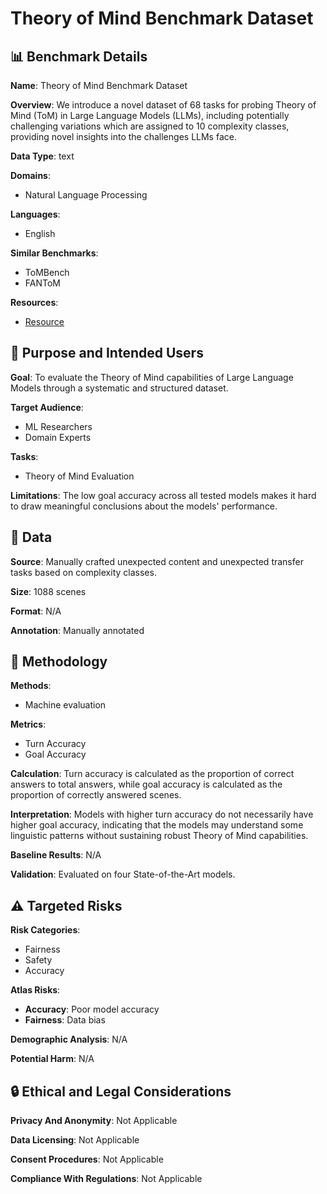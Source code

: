 # Theory of Mind Benchmark Dataset

## 📊 Benchmark Details

**Name**: Theory of Mind Benchmark Dataset

**Overview**: We introduce a novel dataset of 68 tasks for probing Theory of Mind (ToM) in Large Language Models (LLMs), including potentially challenging variations which are assigned to 10 complexity classes, providing novel insights into the challenges LLMs face.

**Data Type**: text

**Domains**:
- Natural Language Processing

**Languages**:
- English

**Similar Benchmarks**:
- ToMBench
- FANToM

**Resources**:
- [Resource](https://arxiv.org/abs/2410.06271)

## 🎯 Purpose and Intended Users

**Goal**: To evaluate the Theory of Mind capabilities of Large Language Models through a systematic and structured dataset.

**Target Audience**:
- ML Researchers
- Domain Experts

**Tasks**:
- Theory of Mind Evaluation

**Limitations**: The low goal accuracy across all tested models makes it hard to draw meaningful conclusions about the models' performance.

## 💾 Data

**Source**: Manually crafted unexpected content and unexpected transfer tasks based on complexity classes.

**Size**: 1088 scenes

**Format**: N/A

**Annotation**: Manually annotated 

## 🔬 Methodology

**Methods**:
- Machine evaluation

**Metrics**:
- Turn Accuracy
- Goal Accuracy

**Calculation**: Turn accuracy is calculated as the proportion of correct answers to total answers, while goal accuracy is calculated as the proportion of correctly answered scenes.

**Interpretation**: Models with higher turn accuracy do not necessarily have higher goal accuracy, indicating that the models may understand some linguistic patterns without sustaining robust Theory of Mind capabilities.

**Baseline Results**: N/A

**Validation**: Evaluated on four State-of-the-Art models.

## ⚠️ Targeted Risks

**Risk Categories**:
- Fairness
- Safety
- Accuracy

**Atlas Risks**:
- **Accuracy**: Poor model accuracy
- **Fairness**: Data bias

**Demographic Analysis**: N/A

**Potential Harm**: N/A

## 🔒 Ethical and Legal Considerations

**Privacy And Anonymity**: Not Applicable

**Data Licensing**: Not Applicable

**Consent Procedures**: Not Applicable

**Compliance With Regulations**: Not Applicable
